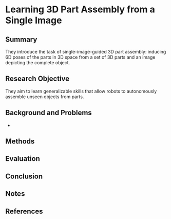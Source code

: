 # Learning 3D Part Assembly from a Single Image

## Summary
They introduce the task of single-image-guided 3D part assembly: inducing
6D poses of the parts in 3D space from a set of 3D parts and an image depicting the complete object.
## Research Objective
They aim to learn generalizable skills that allow robots to autonomously assemble unseen objects from parts.
## Background and Problems
- 
## Methods

## Evaluation

## Conclusion

## Notes

## References
<!--stackedit_data:
eyJoaXN0b3J5IjpbLTE1NTg1MDc4NjMsLTM1MTA5NzMyMiwtND
I2NDM3MjU0XX0=
-->